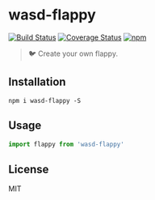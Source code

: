 # wasd-flappy
[![Build Status](https://travis-ci.org/QingWei-Li/wasd-flappy.svg?branch=master)](https://travis-ci.org/QingWei-Li/wasd-flappy)
[![Coverage Status](https://coveralls.io/repos/github/QingWei-Li/wasd-flappy/badge.svg?branch=master)](https://coveralls.io/github/QingWei-Li/wasd-flappy?branch=master)
[![npm](https://img.shields.io/npm/v/wasd-flappy.svg)](https://www.npmjs.com/package/wasd-flappy)

> 🐦 Create your own flappy.

## Installation
```shell
npm i wasd-flappy -S
```

## Usage
```javascript
import flappy from 'wasd-flappy'
```

## License
MIT
